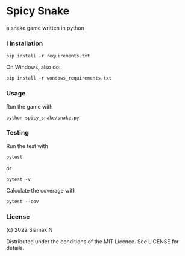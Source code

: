 # Spicy Snake
a snake game written in python


### I Installation

    pip install -r requirements.txt

On Windows, also do:

    pip install -r wondows_requirements.txt

### Usage

Run the game with 

    python spicy_snake/snake.py 

### Testing

Run the test with

    pytest

or 

    pytest -v

Calculate the coverage with

    pytest --cov

### License

(c) 2022 Siamak N

Distributed under the conditions of the MIT Licence. See LICENSE for details.


